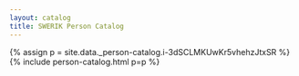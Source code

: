 ```yaml
---
layout: catalog
title: SWERIK Person Catalog
---
```

{% assign p = site.data._person-catalog.i-3dSCLMKUwKr5vhehzJtxSR %}
{% include person-catalog.html p=p %}

